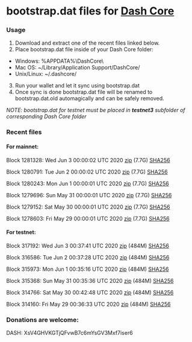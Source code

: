 # bootstrap.dat files for [Dash Core](https://github.com/dashpay/dash)

### Usage

1. Download and extract one of the recent files linked below.
2. Place bootstrap.dat file inside of your Dash Core folder:
 - Windows: %APPDATA%\DashCore\
 - Mac OS: ~/Library/Application Support/DashCore/
 - Unix/Linux: ~/.dashcore/
3. Run your wallet and let it sync using bootstrap.dat
4. Once sync is done bootstrap.dat file will be renamed to bootstrap.dat.old automagically and can be safely removed.

_NOTE: bootstrap.dat for testnet must be placed in **testnet3** subfolder of corresponding Dash Core folder_

### Recent files

#### For mainnet:

Block 1281328: Wed Jun  3 00:00:02 UTC 2020 [zip](https://dash-bootstrap.ams3.digitaloceanspaces.com/mainnet/2020-06-03/bootstrap.dat.zip) (7.7G) [SHA256](https://dash-bootstrap.ams3.digitaloceanspaces.com/mainnet/2020-06-03/sha256.txt)

Block 1280791: Tue Jun  2 00:00:02 UTC 2020 [zip](https://dash-bootstrap.ams3.digitaloceanspaces.com/mainnet/2020-06-02/bootstrap.dat.zip) (7.7G) [SHA256](https://dash-bootstrap.ams3.digitaloceanspaces.com/mainnet/2020-06-02/sha256.txt)

Block 1280243: Mon Jun  1 00:00:01 UTC 2020 [zip](https://dash-bootstrap.ams3.digitaloceanspaces.com/mainnet/2020-06-01/bootstrap.dat.zip) (7.7G) [SHA256](https://dash-bootstrap.ams3.digitaloceanspaces.com/mainnet/2020-06-01/sha256.txt)

Block 1279696: Sun May 31 00:00:01 UTC 2020 [zip](https://dash-bootstrap.ams3.digitaloceanspaces.com/mainnet/2020-05-31/bootstrap.dat.zip) (7.7G) [SHA256](https://dash-bootstrap.ams3.digitaloceanspaces.com/mainnet/2020-05-31/sha256.txt)

Block 1279152: Sat May 30 00:00:01 UTC 2020 [zip](https://dash-bootstrap.ams3.digitaloceanspaces.com/mainnet/2020-05-30/bootstrap.dat.zip) (7.7G) [SHA256](https://dash-bootstrap.ams3.digitaloceanspaces.com/mainnet/2020-05-30/sha256.txt)

Block 1278603: Fri May 29 00:00:01 UTC 2020 [zip](https://dash-bootstrap.ams3.digitaloceanspaces.com/mainnet/2020-05-29/bootstrap.dat.zip) (7.7G) [SHA256](https://dash-bootstrap.ams3.digitaloceanspaces.com/mainnet/2020-05-29/sha256.txt)


#### For testnet:

Block 317192: Wed Jun  3 00:37:41 UTC 2020 [zip](https://dash-bootstrap.ams3.digitaloceanspaces.com/testnet/2020-06-03/bootstrap.dat.zip) (484M) [SHA256](https://dash-bootstrap.ams3.digitaloceanspaces.com/testnet/2020-06-03/sha256.txt)

Block 316586: Tue Jun  2 00:37:28 UTC 2020 [zip](https://dash-bootstrap.ams3.digitaloceanspaces.com/testnet/2020-06-02/bootstrap.dat.zip) (484M) [SHA256](https://dash-bootstrap.ams3.digitaloceanspaces.com/testnet/2020-06-02/sha256.txt)

Block 315973: Mon Jun  1 00:35:16 UTC 2020 [zip](https://dash-bootstrap.ams3.digitaloceanspaces.com/testnet/2020-06-01/bootstrap.dat.zip) (484M) [SHA256](https://dash-bootstrap.ams3.digitaloceanspaces.com/testnet/2020-06-01/sha256.txt)

Block 315368: Sun May 31 00:35:36 UTC 2020 [zip](https://dash-bootstrap.ams3.digitaloceanspaces.com/testnet/2020-05-31/bootstrap.dat.zip) (484M) [SHA256](https://dash-bootstrap.ams3.digitaloceanspaces.com/testnet/2020-05-31/sha256.txt)

Block 314766: Sat May 30 00:42:48 UTC 2020 [zip](https://dash-bootstrap.ams3.digitaloceanspaces.com/testnet/2020-05-30/bootstrap.dat.zip) (484M) [SHA256](https://dash-bootstrap.ams3.digitaloceanspaces.com/testnet/2020-05-30/sha256.txt)

Block 314160: Fri May 29 00:36:33 UTC 2020 [zip](https://dash-bootstrap.ams3.digitaloceanspaces.com/testnet/2020-05-29/bootstrap.dat.zip) (484M) [SHA256](https://dash-bootstrap.ams3.digitaloceanspaces.com/testnet/2020-05-29/sha256.txt)


### Donations are welcome:

DASH: XsV4GHVKGTjQFvwB7c6mYsGV3Mxf7iser6
